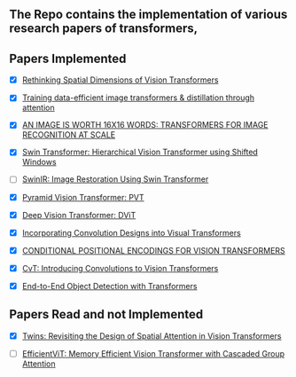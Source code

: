 ## The Repo contains the implementation of various research papers of transformers, 

## Papers Implemented

- [x] [Rethinking Spatial Dimensions of Vision Transformers](https://openaccess.thecvf.com/content/ICCV2021/papers/Heo_Rethinking_Spatial_Dimensions_of_Vision_Transformers_ICCV_2021_paper.pdf)

- [x] [Training data-efficient image transformers & distillation through attention](https://arxiv.org/pdf/2012.12877.pdf)

- [x] [AN IMAGE IS WORTH 16X16 WORDS: TRANSFORMERS FOR IMAGE RECOGNITION AT SCALE](https://arxiv.org/pdf/2010.11929.pdf)

- [x] [Swin Transformer: Hierarchical Vision Transformer using Shifted Windows](https://arxiv.org/pdf/2103.14030.pdf)

- [ ] [SwinIR: Image Restoration Using Swin Transformer](https://openaccess.thecvf.com/content/ICCV2021W/AIM/papers/Liang_SwinIR_Image_Restoration_Using_Swin_Transformer_ICCVW_2021_paper.pdf)

- [x] [Pyramid Vision Transformer: PVT](https://arxiv.org/pdf/2102.12122.pdf)

- [x] [Deep Vision Transformer: DViT](https://arxiv.org/pdf/2103.11886.pdf)

- [x] [Incorporating Convolution Designs into Visual Transformers](https://openaccess.thecvf.com/content/ICCV2021/papers/Yuan_Incorporating_Convolution_Designs_Into_Visual_Transformers_ICCV_2021_paper.pdf)

- [x] [CONDITIONAL POSITIONAL ENCODINGS FOR VISION TRANSFORMERS](https://openreview.net/pdf?id=3KWnuT-R1bh)

- [x] [CvT: Introducing Convolutions to Vision Transformers](https://openaccess.thecvf.com/content/ICCV2021/papers/Wu_CvT_Introducing_Convolutions_to_Vision_Transformers_ICCV_2021_paper.pdf)

- [x] [End-to-End Object Detection with Transformers](https://arxiv.org/pdf/2005.12872.pdf)

## Papers Read and not Implemented

- [x] [Twins: Revisiting the Design of Spatial Attention in Vision Transformers](https://arxiv.org/pdf/2104.13840.pdf)

- [ ] [EfficientViT: Memory Efficient Vision Transformer with Cascaded Group Attention](https://www.microsoft.com/en-us/research/uploads/prod/2023/06/EfficientViT.pdf)